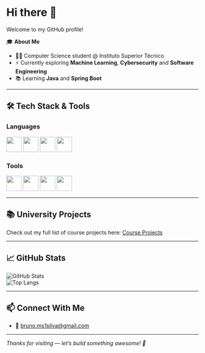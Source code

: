 # Hi there 👋

Welcome to my GitHub profile!

🎓 **About Me**  
- 🧑‍💻 Computer Science student @ Instituto Superior Técnico  
- ⚡ Currently exploring **Machine Learning**, **Cybersecurity** and **Software Engineering**  
- 📚 Learning **Java** and **Spring Boot**

---

## 🛠️ Tech Stack & Tools

### Languages
<img src="https://cdn.jsdelivr.net/gh/devicons/devicon/icons/java/java-original.svg" width="40" /> 
<img src="https://cdn.jsdelivr.net/gh/devicons/devicon/icons/python/python-original.svg" width="40" /> 
<img src="https://cdn.jsdelivr.net/gh/devicons/devicon/icons/c/c-original.svg" width="40" /> 
<img src="https://cdn.jsdelivr.net/gh/devicons/devicon/icons/prolog/prolog-original.svg" width="40" />  

### Tools
<img src="https://cdn.jsdelivr.net/gh/devicons/devicon/icons/mysql/mysql-original.svg" width="40" /> 
<img src="https://cdn.jsdelivr.net/gh/devicons/devicon/icons/git/git-original.svg" width="40" /> 
<img src="https://cdn.jsdelivr.net/gh/devicons/devicon/icons/docker/docker-original.svg" width="40" /> 
<img src="https://cdn.jsdelivr.net/gh/devicons/devicon/icons/linux/linux-original.svg" width="40" />

---

## 📚 University Projects
Check out my full list of course projects here: [Course Projects](https://github.com/brunobrsr1/ist-projects-portfolio/blob/main/ist.md)

---

## 📈 GitHub Stats

![GitHub Stats](https://github-readme-stats.vercel.app/api?username=brunobrsr1&show_icons=true&theme=radical)  
![Top Langs](https://github-readme-stats.vercel.app/api/top-langs/?username=brunobrsr1&layout=compact&theme=radical)

---

## 📫 Connect With Me

- 📧 bruno.ms1silva@gmail.com

---

*Thanks for visiting — let’s build something awesome! 🚀*

